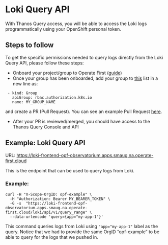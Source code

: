 # Loki Query API

With Thanos Query access, you will be able to access the Loki logs programmatically using your OpenShift personal token.   

## Steps to follow
To get the specific permissions needed to query logs directly from the Loki Query API, please follow these steps:   
- Onboard your project/group to Operate First ([guide](/onboarding_project.ipynb))
- Once your group has been onboarded, add your group to [this](https://github.com/operate-first/apps/blob/master/observatorium/overlays/moc/smaug/thanos/rolebindings/opf-observatorium-view.yaml#L10) list in a new line as:
```
 - kind: Group
   apiGroup: rbac.authorization.k8s.io
   name: MY_GROUP_NAME
```
and create a PR (Pull Request). You can see an example Pull Request [here](https://github.com/operate-first/apps/pull/1378).
- After your PR is reviewed/merged, you should have access to the Thanos Query Console and API


## Example: Loki Query API

URL: https://loki-frontend-opf-observatorium.apps.smaug.na.operate-first.cloud   

This is the endpoint that can be used to query logs from Loki.   

### Example:
```
curl -H "X-Scope-OrgID: opf-example" \
  -H "Authorization: Bearer MY_BEARER_TOKEN" \
  -G -s  "https://loki-frontend-opf-observatorium.apps.smaug.na.operate-first.cloud/loki/api/v1/query_range" \
  --data-urlencode 'query={app="my-app-1"}'
```
This command queries logs from Loki using `"app="my-app-1"` label as the query. Notice that we had to provide the same OrgID “opf-example” to be able to query for the logs that we pushed in.